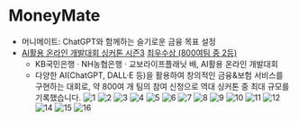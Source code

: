 # MoneyMate
- 머니메이트: ChatGPT와 함께하는 슬기로운 금융 목표 설정
- [AI활용 온라인 개발대회 싱커톤 시즌3](https://www.synctree101.com/syncathon/main)  [최우수상 (800여팀 중 2등)](https://blog.naver.com/synctree/223267230931)
  - KB국민은행 · NH농협은행 · 교보라이프플래닛 배, AI활용 온라인 개발대회
  - 다양한 AI(ChatGPT, DALL·E 등)을 활용하여 창의적인 금융&보험 서비스를 구현하는 대회로, 약 800여 개 팀의 참여 신청으로 역대 싱커톤 중 최대 규모를 기록했습니다.
![1](https://github.com/MoneyMate-project/MoneyMate/assets/94737714/e849aeb8-60fd-4bc1-8213-5f1c4686ca17)
![2](https://github.com/MoneyMate-project/MoneyMate/assets/94737714/328caef0-8ae8-41c9-9acf-cae6cd97c33a)
![3](https://github.com/MoneyMate-project/MoneyMate/assets/94737714/1a42699b-acda-489b-a5a3-519662a5b2a6)
![4](https://github.com/MoneyMate-project/MoneyMate/assets/94737714/8ed3d495-7fe2-47b5-aff5-38d56effd832)
![5](https://github.com/MoneyMate-project/MoneyMate/assets/94737714/d49ef048-fac3-47a5-a960-95e26721efeb)
![6](https://github.com/MoneyMate-project/MoneyMate/assets/94737714/a1320130-0e62-4d27-b15c-547157070caa)
![7](https://github.com/MoneyMate-project/MoneyMate/assets/94737714/b85df41f-b1ca-43e9-952e-3c159f8ab95b)
![8](https://github.com/MoneyMate-project/MoneyMate/assets/94737714/64f774ec-925e-4160-b7b7-911c98008c1b)
![9](https://github.com/MoneyMate-project/MoneyMate/assets/94737714/617bc113-0c63-449e-921d-4ef3e26fa6ca)
![10](https://github.com/MoneyMate-project/MoneyMate/assets/94737714/b6d5aa70-0240-44f3-9189-270fe2af4302)
![11](https://github.com/MoneyMate-project/MoneyMate/assets/94737714/e0db527a-fdb6-4248-9de1-197f23978263)
![12](https://github.com/MoneyMate-project/MoneyMate/assets/94737714/d2ff0a36-efda-449c-a839-4f70139ba061)
![14](https://github.com/MoneyMate-project/MoneyMate/assets/94737714/2945d959-8828-44e2-990a-b244f2027bb7)
![15](https://github.com/MoneyMate-project/MoneyMate/assets/94737714/4fa08375-5939-4ad9-94e6-8c03d99be427)
![16](https://github.com/MoneyMate-project/MoneyMate/assets/94737714/76b995a2-0563-44d5-b174-858b4b8254f0)
